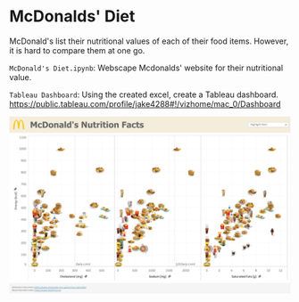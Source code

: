 # McDonalds' Diet

McDonald's list their nutritional values of each of their food items. However, it is hard to compare them at one go. 

`McDonald's Diet.ipynb`: Webscape Mcdonalds' website for their nutritional value.

`Tableau Dashboard`: Using the created excel, create a Tableau dashboard. https://public.tableau.com/profile/jake4288#!/vizhome/mac_0/Dashboard

![Alt text](https://github.com/mapattacker/mcdonald_diet/blob/master/mcdonalds.png)